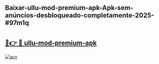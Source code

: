## Baixar-ullu-mod-premium-apk-Apk-sem-anúncios-desbloqueado-completamente-2025-#97m1q

# <h2><a href="https://ainizakaria.my?title=ullu-mod-premium-apk&ref=22M">🔗👉 🔴 ullu-mod-premium-apk</a></h2>

[![acn](https://github.com/user-attachments/assets/0f9c940e-d8b0-45ae-aac7-cd30a18b3e1c)](https://ainizakaria.my?title=ullu-mod-premium-apk&ref=22M)


